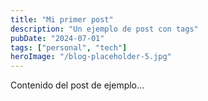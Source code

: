 ```yaml
---
title: "Mi primer post"
description: "Un ejemplo de post con tags"
pubDate: "2024-07-01"
tags: ["personal", "tech"]
heroImage: "/blog-placeholder-5.jpg"
---
```

Contenido del post de ejemplo...
